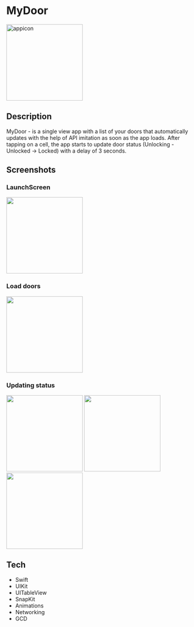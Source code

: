 # MyDoor

<img src="https://user-images.githubusercontent.com/75438934/190296980-f7a93d83-4b47-4211-a8b4-dd0f2774724c.png" alt="appicon" width="200"/>



## Description
MyDoor - is a single view app with a list of your doors that automatically updates with the help of API imitation as soon as the app loads.
After tapping on a cell, the app starts to update door status (Unlocking - Unlocked -> Locked) with a delay of 3 seconds.

## Screenshots
### LaunchScreen
<p float="left">
  <img src="https://user-images.githubusercontent.com/75438934/190298335-ef43209a-14e9-4e37-83ea-a480f4d7049b.png" width="200" />
</p>


### Load doors
<p float="left">
  <img src="https://user-images.githubusercontent.com/75438934/190298340-937bdfc4-4059-4112-8267-a9169ce0dfb1.png" width="200" />
</p>


### Updating status
<p float="left">
  <img src="https://user-images.githubusercontent.com/75438934/190298342-e91fabf9-1205-4c99-bd6c-a957900b81f8.png" width="200" />
  <img src="https://user-images.githubusercontent.com/75438934/190298353-4e94a78e-f0eb-4080-8158-1187eb4e7e66.png" width="200" />
  <img src="https://user-images.githubusercontent.com/75438934/190298349-098ac9a3-b56b-40ff-8f42-1b240e62dcbe.png" width="200" />
</p>


## Tech

- Swift
- UIKit
- UITableView
- SnapKit
- Animations
- Networking
- GCD

